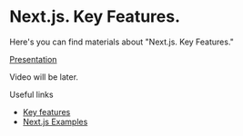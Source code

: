 # Next.js. Key Features.

Here's you can find materials about "Next.js. Key Features."

[Presentation](https://docs.google.com/presentation/d/1osxVFfGhWgYKDIm7qMHO11UgPrnSeVctmTBJYZslfKg/edit?usp=sharing)

Video will be later.
<!-- [Video](https://drive.google.com/file/d/1ZajBYAwnpBZaHM8yOmmtEiEe0CkIxU9j/view?usp=sharing) -->

Useful links

- [Key features](https://nextjs.org/docs/app/building-your-application)
- [Next.js Examples](https://github.com/vercel/next.js/tree/canary/examples)
